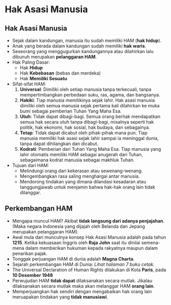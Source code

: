 # Hak Asasi Manusia

## Hak Asasi Manusia
- Sejak dalam kandungan, manusia itu sudah memiliki HAM (**hak hidup**).
- Anak yang berada dalam kandungan sudah memiliki **hak waris**.
- Seseorang yang menggugurkan kandungannya atau dilahirkan lalu dibunuh merupakan **pelanggaran HAM**.
- Hak Paling Dasar:
    - Hak **Hidup**
    - Hak **Kebebasan** (bebas dan merdeka)
    - Hak **Memiliki Sesuatu**
- Sifat-sifat HAM:
    1. **Universal**: Dimiliki oleh setiap manusia tanpa terkecuali, tanpa mempertimbangkan perbedaan suku, ras, agama, dan bangsanya.
    2. **Hakiki**: Tiap manusia memilikinya sejak lahir. Hak asasi manusia dimiliki oleh semua manusia sejak pertama kali dilahirkan ke muka bumi sebagai pemberian Tuhan Yang Maha Esa.
    3. **Utuh**: Tidak dapat dibagi-bagi. Semua orang berhak mendapatkan semua hak secara utuh tanpa dibagi-bagi, misalnya seperti hak politik, hak ekonomi, hak sosial, hak budaya, dan sebagainya.
    4. **Tetap**: Tidak dapat dicabut oleh pihak-pihak mana pun. Tiap manusia memiliki hak asasi sejak lahir sampai ia meninggal dunia, tanpa dapat dihilangkan dan dicabut.
    5. **Kodrati**: Pemberian dari Tuhan Yang Maha Esa. Tiap manusia yang lahir otomatis memiliki HAM sebagai anugerah dari Tuhan, sebagaimana kodrat manusia sebagai makhluk Tuhan.
- Tujuan dari HAM:
    - Melindungi orang dari kekerasan atau sewenang-wenang.
    - Mengembangkan rasa saling menghargai antar manusia.
    - Mendorong tindakan yang dimana dilandasi kesadaran atau tanggungjawab untuk menjamin bahwa hak-hak orang lain tidak dilanggar.

## Perkembangan HAM
- Mengapa muncul HAM? Akibat **tidak langsung dari adanya penjajahan**. (Maka negara Indonesia yang dijajah oleh Belanda dan Jepang merupakan pelanggaran HAM).
- Awal mula dari munculnya konsep Hak Asasi Manusia adalah pada tahun **1215**. Ketika kekuasaan Inggris oleh **Raja John** saat itu dinilai semena-mena dalam memberikan hukuman kepada rakyatnya maupun dalam penarikan pajak.
- Tonggak perjuangan HAM di dunia adalah **Magna Charta**.
- Sejarah perkembangan HAM di Dunia: *Lihat halaman 7 buku cetak*.
- The Universal Declaration of Human Rights dilakukan di Kota **Paris**, pada **10 Desember 1948**
- Perwujudan HAM **tidak dapat** dilaksanakan secara mutlak. Jikalau dilaksanakan secara mutlak maka akan melanggar HAM **orang lain**.
- Memperjuangkan hak sendiri dengan mengabaikan hak orang lain meruapakan tindakan yang **tidak manusiawi**.
